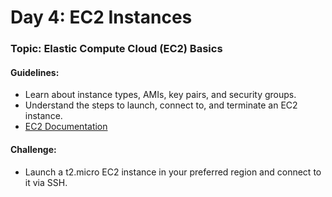 # **Day 4: EC2 Instances**
### Topic: Elastic Compute Cloud (EC2) Basics
#### Guidelines:
- Learn about instance types, AMIs, key pairs, and security groups.
- Understand the steps to launch, connect to, and terminate an EC2 instance.
- [EC2 Documentation](https://docs.aws.amazon.com/ec2/index.html)

#### Challenge:
- Launch a t2.micro EC2 instance in your preferred region and connect to it via SSH.